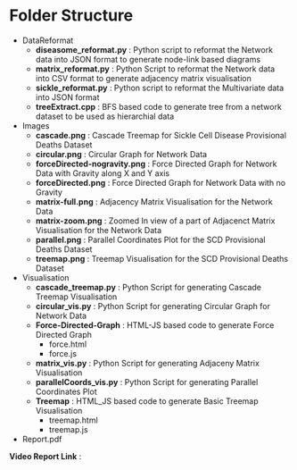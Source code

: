 # Folder Structure

- DataReformat
    - **diseasome_reformat.py** : Python script to reformat the Network data into JSON format to generate node-link based diagrams
    - **matrix_reformat.py** : Python Script to reformat the Network data into CSV format to generate adjacency matrix visualisation
    - **sickle_reformat.py** : Python script to reformat the Multivariate data into JSON format
    - **treeExtract.cpp** : BFS based code to generate tree from a network dataset to be used as hierarchial data
- Images
    - **cascade.png** : Cascade Treemap for Sickle Cell Disease Provisional Deaths Dataset
    - **circular.png** : Circular Graph for Network Data
    - **forceDirected-nogravity.png** : Force Directed Graph for Network Data with Gravity along X and Y axis
    - **forceDirected.png** : Force Directed Graph for Network Data with no Gravity
    - **matrix-full.png** : Adjacency Matrix Visualisation for the Network Data
    - **matrix-zoom.png** : Zoomed In view of a part of Adjacenct Matrix Visualisation for the Network Data
    - **parallel.png** : Parallel Coordinates Plot for the SCD Provisional Deaths Dataset
    - **treemap.png** : Treemap Visualisation for the SCD Provisional Deaths Dataset
- Visualisation
    - **cascade_treemap.py** : Python Script for generating Cascade Treemap Visualisation
    - **circular_vis.py** : Python Script for generating Circular Graph for Network Data
    - **Force-Directed-Graph** : HTML-JS based code to generate Force Directed Graph
        - force.html
        - force.js
    - **matrix_vis.py** : Python Script for generating Adjaceny Matrix Visualisation
    - **parallelCoords_vis.py** : Python Script for generating Parallel Coordinates Plot 
    - **Treemap** : HTML_JS based code to generate Basic Treemap Visualisation
        - treemap.html
        - treemap.js
- Report.pdf

**Video Report Link** : 
